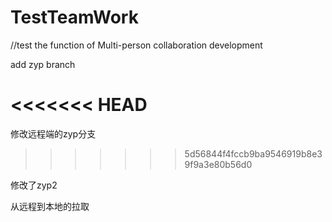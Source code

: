 # TestTeamWork
//test the function of Multi-person collaboration development

add zyp branch

<<<<<<< HEAD
=======
修改远程端的zyp分支
>>>>>>> 5d56844f4fccb9ba9546919b8e39f9a3e80b56d0

修改了zyp2

从远程到本地的拉取
